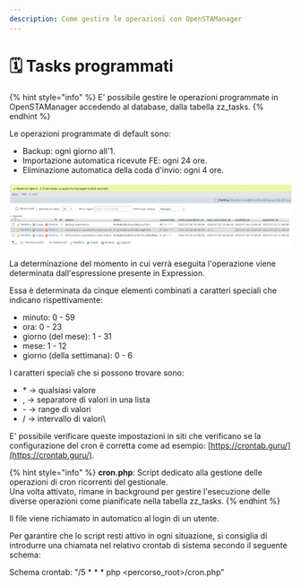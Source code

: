 ```yaml
---
description: Come gestire le operazioni con OpenSTAManager
---
```


# 🗓 Tasks programmati

{% hint style="info" %}
E' possibile gestire le operazioni programmate in OpenSTAManager accedendo al database, dalla tabella zz\_tasks.
{% endhint %}

Le operazioni programmate di default sono:

* Backup: ogni giorno all'1.
* Importazione automatica ricevute FE: ogni 24 ore.
* Eliminazione automatica della coda d'invio: ogni 4 ore.

![](<../../.gitbook/assets/immagine (621).png>)

La determinazione del momento in cui verrà eseguita l'operazione viene determinata dall'espressione presente in Expression.&#x20;

Essa è determinata da cinque elementi combinati a caratteri speciali che indicano rispettivamente:

* minuto: 0 - 59
* ora: 0 - 23
* giorno (del mese): 1 - 31
* mese: 1 - 12
* giorno (della settimana): 0 - 6

I caratteri speciali che si possono trovare sono:

* \* -> qualsiasi valore
* , -> separatore di valori in una lista
* \- -> range di valori
* / -> intervallo di valori\


E' possibile verificare queste impostazioni in siti che verificano se la configurazione del cron è corretta come ad esempio: [https://crontab.guru/](https://crontab.guru/).

{% hint style="info" %}
**cron.php**: Script dedicato alla gestione delle operazioni di cron ricorrenti del gestionale.\
Una volta attivato, rimane in background per gestire l'esecuzione delle diverse operazioni come pianificate nella tabella zz\_tasks.
{% endhint %}

Il file viene richiamato in automatico al login di un utente.

Per garantire che lo script resti attivo in ogni situazione, si consiglia di introdurre una chiamata nel relativo crontab di sistema secondo il seguente schema:

Schema crontab: "/5 \* \* \* php \<percorso\_root>/cron.php"
